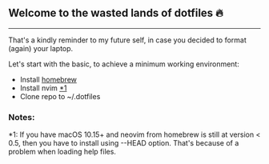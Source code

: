 ## Welcome to the wasted lands of dotfiles 🔥
---

That's a kindly reminder to my future self, in case you decided to format
(again) your laptop.

Let's start with the basic, to achieve a minimum working environment:
- Install [homebrew](https://brew.sh/)
- Install nvim [\*1](#notes)
- Clone repo to ~/.dotfiles 


### Notes:
\*1: If you have macOS 10.15+ and neovim from homebrew is still at
version < 0.5, then you have to install using --HEAD option. That's because of
a problem when loading help files.
